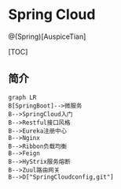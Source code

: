 # Spring Cloud

@(Spring)[AuspiceTian]

[TOC]

<div style="page-break-after:always" />

## 简介

```mermaid
graph LR
B[SpringBoot]-->微服务
B-->SpringCloud入门
B-->Restful接口风格
B-->Eureka注册中心
B-->Nginx
B-->Ribbon负载均衡
B-->Feign
B-->HyStrix服务熔断
B-->Zuul路由网关
B-->D["SpringCloudconfig,git"]
```


